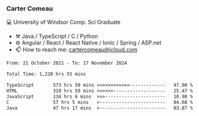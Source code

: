 ### Carter Comeau

💻 University of Windsor Comp. Sci Graduate

- ⚒️ Java / TypeScript / C / Python
- ⚙️ Angular / React / React Native / Ionic / Spring / ASP.net
- 📫 How to reach me: cartercomeau@icloud.com

<!--START_SECTION:waka-->

```txt
From: 21 October 2021 - To: 17 November 2024

Total Time: 1,220 hrs 55 mins

TypeScript       573 hrs 50 mins >>>>>>>>>>>>-------------   47.00 %
HTML             310 hrs 59 mins >>>>>>-------------------   25.47 %
JavaScript       134 hrs 6 mins  >>>----------------------   10.98 %
C                57 hrs 5 mins   >------------------------   04.68 %
Java             47 hrs 17 mins  >------------------------   03.87 %
```

<!--END_SECTION:waka-->
